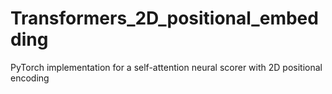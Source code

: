 # Transformers_2D_positional_embedding
PyTorch implementation for a self-attention neural scorer with 2D positional encoding
